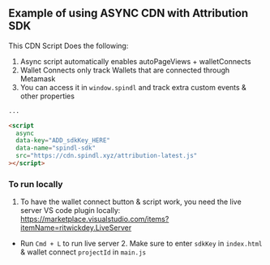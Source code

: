## Example of using ASYNC CDN with Attribution SDK

This CDN Script Does the following:

1. Async script automatically enables autoPageViews + walletConnects
2. Wallet Connects only track Wallets that are connected through Metamask
3. You can access it in `window.spindl` and track extra custom events & other properties

```html
...

<script
  async
  data-key="ADD_sdkKey_HERE"
  data-name="spindl-sdk"
  src="https://cdn.spindl.xyz/attribution-latest.js"
></script>
```

### To run locally

1. To have the wallet connect button & script work, you need the live server VS code plugin locally:
   https://marketplace.visualstudio.com/items?itemName=ritwickdey.LiveServer

- Run
  `Cmd + L` to run live server 2. Make sure to enter `sdkKey` in `index.html` &
  wallet connect `projectId` in `main.js`
